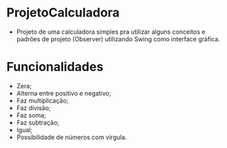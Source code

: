# ProjetoCalculadora
- Projeto de uma calculadora simples pra utilizar alguns conceitos e padrões de projeto (Observer) utilizando Swing como interface gráfica.

# Funcionalidades
- Zera;
- Alterna entre positivo e negativo;
- Faz multiplicação;
- Faz divisão;
- Faz soma;
- Faz subtração;
- Igual;
- Possibilidade de números com vírgula.